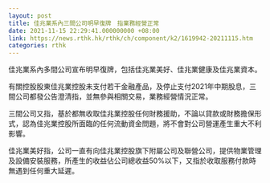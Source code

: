 ```yaml
---
layout: post
title: 佳兆業系內三間公司明早復牌　指業務經營正常
date: 2021-11-15 22:29:41.000000000 +08:00
link: https://news.rthk.hk/rthk/ch/component/k2/1619942-20211115.htm
categories: rthk
---
```


佳兆業系內多間公司宣布明早復牌，包括佳兆業美好、佳兆業健康及佳兆業資本。

有關控股股東佳兆業控股未支付若干金融產品，及停止支付2021年中期股息，三間公司都發公告澄清指，並無參與相關交易，業務經營情況正常。

三間公司又指，基於都無收取佳兆業控股任何財務援助，不論以貸款或財務擔保形式，認為佳兆業控股所面臨的任何流動資金問題，將不會對公司營運產生重大不利影響。

佳兆業美好指，公司一直有向佳兆業控股旗下附屬公司及聯營公司，提供物業管理及設備安裝服務，所產生的收益佔公司總收益50%以下，又指於收取服務付款時無遇到任何重大延遲。
